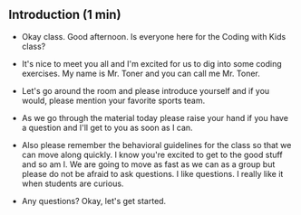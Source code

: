 
## Introduction (1 min)

- Okay class.  Good afternoon.  Is everyone here for the Coding with Kids class? 

- It's nice to meet you all and I'm excited for us to dig into some coding exercises.  My name is Mr. Toner and you can call me Mr. Toner.

- Let's go around the room and please introduce yourself and if you would, please mention your favorite sports team. 

- As we go through the material today please raise your hand if you have a question and I'll get to you as soon as I can.

- Also please remember the behavioral guidelines for the class so that we can move along quickly.  I know you're excited to get to the good stuff and so am I.  We are going to move as fast as we can as a group but please do not be afraid to ask questions.  I like questions.  I really like it when students are curious. 

- Any questions?  Okay, let's get started. 


